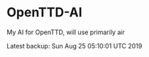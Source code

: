 # OpenTTD-AI
My AI for OpenTTD, will use primarily air

Latest backup: Sun Aug 25 05:10:01 UTC 2019
